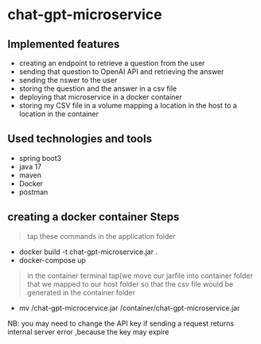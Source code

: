 # chat-gpt-microservice


## Implemented features
* creating an endpoint to retrieve a question from the user 
* sending that question to OpenAI API and retrieving the answer
* sending the nswer to the user 
* storing the question and the answer in a csv file
* deploying that microservice in a docker container 
* storing my CSV file in a volume mapping a location in the host to a location in the container 

## Used technologies and tools 

- spring boot3
- java 17
- maven
- Docker
- postman


## creating a docker container Steps

> tap these commands in the application folder 

* docker build -t chat-gpt-microservice.jar .
* docker-compose up
> in the container terminal tap(we move our jarfile into container folder that we mapped to our host folder so that the csv file would be generated in the container  folder 
* mv /chat-gpt-microcervice.jar /container/chat-gpt-microservice.jar

 NB: you may need to change the API key if sending a request returns internal server error ,because the key may expire 





